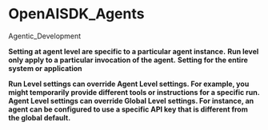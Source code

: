 # OpenAISDK_Agents
Agentic_Development

<b>Setting at agent level are specific to a particular agent instance.</b>
<b>Run level only apply to a particular invocation of the agent.</b>
<b>Setting for the entire system or application</b>

<b>Run Level settings can override Agent Level settings. For example, you might temporarily provide different tools or instructions for a specific run.
Agent Level settings can override Global Level settings. For instance, an agent can be configured to use a specific API key that is different from the global default.</b>
